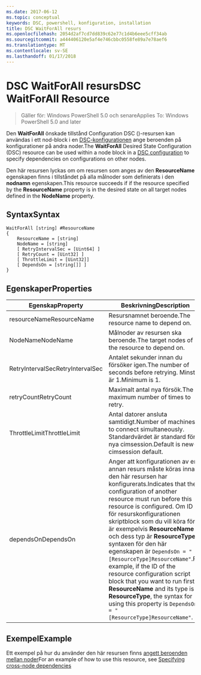 ```yaml
---
ms.date: 2017-06-12
ms.topic: conceptual
keywords: DSC, powershell, konfiguration, installation
title: DSC WaitForAll resurs
ms.openlocfilehash: 2054d2af7cd7dd839c62e77c1d4b6eee5cff34ab
ms.sourcegitcommit: a444406120e5af4e746cbbc0558fe89a7e78aef6
ms.translationtype: MT
ms.contentlocale: sv-SE
ms.lasthandoff: 01/17/2018
---
```

# <a name="dsc-waitforall-resource"></a><span data-ttu-id="5fb84-103">DSC WaitForAll resurs</span><span class="sxs-lookup"><span data-stu-id="5fb84-103">DSC WaitForAll Resource</span></span>

> <span data-ttu-id="5fb84-104">Gäller för: Windows PowerShell 5.0 och senare</span><span class="sxs-lookup"><span data-stu-id="5fb84-104">Applies To: Windows PowerShell 5.0 and later</span></span>

<span data-ttu-id="5fb84-105">Den **WaitForAll** önskade tillstånd Configuration DSC ()-resursen kan användas i ett nod-block i en [DSC-konfigurationen](configurations.md) ange beroenden på konfigurationer på andra noder.</span><span class="sxs-lookup"><span data-stu-id="5fb84-105">The **WaitForAll** Desired State Configuration (DSC) resource can be used within a node block in a [DSC configuration](configurations.md) to specify dependencies on configurations on other nodes.</span></span>

<span data-ttu-id="5fb84-106">Den här resursen lyckas om om resursen som anges av den **ResourceName** egenskapen finns i tillståndet på alla målnoder som definierats i den **nodnamn** egenskapen.</span><span class="sxs-lookup"><span data-stu-id="5fb84-106">This resource succeeds if if the resource specified by the **ResourceName** property is in the desired state on all target nodes defined in the **NodeName** property.</span></span>


## <a name="syntax"></a><span data-ttu-id="5fb84-107">Syntax</span><span class="sxs-lookup"><span data-stu-id="5fb84-107">Syntax</span></span>

```
WaitForAll [string] #ResourceName
{
    ResourceName = [string]
    NodeName = [string]
    [ RetryIntervalSec = [Uint64] ]
    [ RetryCount = [Uint32] ] 
    [ ThrottleLimit = [Uint32]]
    [ DependsOn = [string[]] ]
}
```

## <a name="properties"></a><span data-ttu-id="5fb84-108">Egenskaper</span><span class="sxs-lookup"><span data-stu-id="5fb84-108">Properties</span></span>

|  <span data-ttu-id="5fb84-109">Egenskap</span><span class="sxs-lookup"><span data-stu-id="5fb84-109">Property</span></span>  |  <span data-ttu-id="5fb84-110">Beskrivning</span><span class="sxs-lookup"><span data-stu-id="5fb84-110">Description</span></span>   | 
|---|---| 
| <span data-ttu-id="5fb84-111">resourceName</span><span class="sxs-lookup"><span data-stu-id="5fb84-111">ResourceName</span></span>| <span data-ttu-id="5fb84-112">Resursnamnet beroende.</span><span class="sxs-lookup"><span data-stu-id="5fb84-112">The resource name to depend on.</span></span>| 
| <span data-ttu-id="5fb84-113">NodeName</span><span class="sxs-lookup"><span data-stu-id="5fb84-113">NodeName</span></span>| <span data-ttu-id="5fb84-114">Målnoder av resursen ska beroende.</span><span class="sxs-lookup"><span data-stu-id="5fb84-114">The target nodes of the resource to depend on.</span></span>| 
| <span data-ttu-id="5fb84-115">RetryIntervalSec</span><span class="sxs-lookup"><span data-stu-id="5fb84-115">RetryIntervalSec</span></span>| <span data-ttu-id="5fb84-116">Antalet sekunder innan du försöker igen.</span><span class="sxs-lookup"><span data-stu-id="5fb84-116">The number of seconds before retrying.</span></span> <span data-ttu-id="5fb84-117">Minsta är 1.</span><span class="sxs-lookup"><span data-stu-id="5fb84-117">Minimum is 1.</span></span>| 
| <span data-ttu-id="5fb84-118">retryCount</span><span class="sxs-lookup"><span data-stu-id="5fb84-118">RetryCount</span></span>| <span data-ttu-id="5fb84-119">Maximalt antal nya försök.</span><span class="sxs-lookup"><span data-stu-id="5fb84-119">The maximum number of times to retry.</span></span>| 
| <span data-ttu-id="5fb84-120">ThrottleLimit</span><span class="sxs-lookup"><span data-stu-id="5fb84-120">ThrottleLimit</span></span>| <span data-ttu-id="5fb84-121">Antal datorer ansluta samtidigt.</span><span class="sxs-lookup"><span data-stu-id="5fb84-121">Number of machines to connect simultaneously.</span></span> <span data-ttu-id="5fb84-122">Standardvärdet är standard för nya cimsession.</span><span class="sxs-lookup"><span data-stu-id="5fb84-122">Default is new-cimsession default.</span></span>| 
| <span data-ttu-id="5fb84-123">dependsOn</span><span class="sxs-lookup"><span data-stu-id="5fb84-123">DependsOn</span></span> | <span data-ttu-id="5fb84-124">Anger att konfigurationen av en annan resurs måste köras innan den här resursen har konfigurerats.</span><span class="sxs-lookup"><span data-stu-id="5fb84-124">Indicates that the configuration of another resource must run before this resource is configured.</span></span> <span data-ttu-id="5fb84-125">Om ID för resurskonfigurationen skriptblock som du vill köra först är exempelvis __ResourceName__ och dess typ är __ResourceType__, syntaxen för den här egenskapen är `DependsOn = "[ResourceType]ResourceName"`.</span><span class="sxs-lookup"><span data-stu-id="5fb84-125">For example, if the ID of the resource configuration script block that you want to run first is __ResourceName__ and its type is __ResourceType__, the syntax for using this property is `DependsOn = "[ResourceType]ResourceName"`.</span></span>|


## <a name="example"></a><span data-ttu-id="5fb84-126">Exempel</span><span class="sxs-lookup"><span data-stu-id="5fb84-126">Example</span></span>

<span data-ttu-id="5fb84-127">Ett exempel på hur du använder den här resursen finns [angett beroenden mellan noder](crossNodeDependencies.md)</span><span class="sxs-lookup"><span data-stu-id="5fb84-127">For an example of how to use this resource, see [Specifying cross-node dependencies](crossNodeDependencies.md)</span></span>

